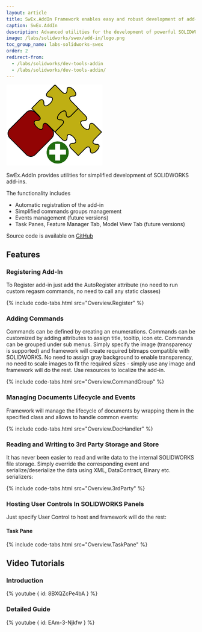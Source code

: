 ```yaml
---
layout: article
title: SwEx.AddIn Framework enables easy and robust development of add-ins with SOLIDWORKS API
caption: SwEx.AddIn
description: Advanced utilities for the development of powerful SOLIDWORKS add-ins using SOLIDWORKS API in .NET (C# and VB.NET). Framework simplifies the creation and maintaining of commands and UI elements.
image: /labs/solidworks/swex/add-in/logo.png
toc_group_name: labs-solidworks-swex
order: 2
redirect-from:
  - /labs/solidworks/dev-tools-addin
  - /labs/solidworks/dev-tools-addin/
---
```

![SwEx.AddIn framework for SOLIDWORKS](logo.png)

SwEx.AddIn provides utilities for simplified development of SOLIDWORKS add-ins.

The functionality includes

* Automatic registration of the add-in
* Simplified commands groups management
* Events management (future versions)
* Task Panes, Feature Manager Tab, Model View Tab (future versions)

Source code is available on [GitHub](https://github.com/codestackdev/swex-addin)

## Features

### Registering Add-In

To Register add-in just add the AutoRegister attribute (no need to run custom regasm commands, no need to call any static classes)

{% include code-tabs.html src="Overview.Register" %}

### Adding Commands

Commands can be defined by creating an enumerations. Commands can be customized by adding attributes to assign title, tooltip, icon etc. Commands can be grouped under sub menus. Simply specify the image (transparency is supported) and framework will create required bitmaps compatible with SOLIDWORKS. No need to assign gray background to enable transparency, no need to scale images to fit the required sizes - simply use any image and framework will do the rest. Use resources to localize the add-in.

{% include code-tabs.html src="Overview.CommandGroup" %}

### Managing Documents Lifecycle and Events

Framework will manage the lifecycle of documents by wrapping them in the specified class and allows to handle common events:

{% include code-tabs.html src="Overview.DocHandler" %}

### Reading and Writing to 3rd Party Storage and Store

It has never been easier to read and write data to the internal SOLIDWORKS file storage. Simply override the corresponding event and serialize/deserialize the data using XML, DataContract, Binary etc. serializers:

{% include code-tabs.html src="Overview.3rdParty" %}

### Hosting User Controls In SOLIDWORKS Panels

Just specify User Control to host and framework will do the rest:

#### Task Pane

{% include code-tabs.html src="Overview.TaskPane" %}

## Video Tutorials

### Introduction

{% youtube { id: 8BXQZcPe4bA } %}

### Detailed Guide

{% youtube { id: EAm-3-Njkfw } %}